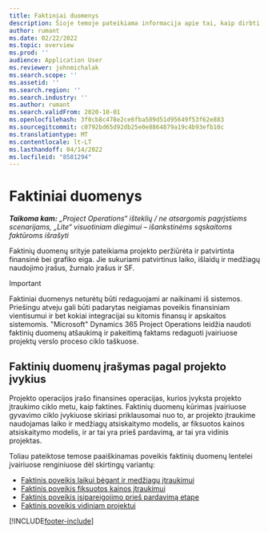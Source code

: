```yaml
---
title: Faktiniai duomenys
description: Šioje temoje pateikiama informacija apie tai, kaip dirbti su faktiniais duomenimis programoje „Microsoft Dynamics 365 Project Operations“.
author: rumant
ms.date: 02/22/2022
ms.topic: overview
ms.prod: ''
audience: Application User
ms.reviewer: johnmichalak
ms.search.scope: ''
ms.assetid: ''
ms.search.region: ''
ms.search.industry: ''
ms.author: rumant
ms.search.validFrom: 2020-10-01
ms.openlocfilehash: 3f0cb8c478e2ce6fba589d51d95649f53f62e883
ms.sourcegitcommit: c0792bd65d92db25e0e8864879a19c4b93efb10c
ms.translationtype: MT
ms.contentlocale: lt-LT
ms.lasthandoff: 04/14/2022
ms.locfileid: "8581294"
---
```

# <a name="actuals"></a>Faktiniai duomenys

_**Taikoma kam:** „Project Operations“ išteklių / ne atsargomis pagrįstiems scenarijams, „Lite“ visuotiniam diegimui – išankstinėms sąskaitoms faktūroms išrašyti_

Faktinių duomenų srityje pateikiama projekto peržiūrėta ir patvirtinta finansinė bei grafiko eiga. Jie sukuriami patvirtinus laiko, išlaidų ir medžiagų naudojimo įrašus, žurnalo įrašus ir SF.

> [!IMPORTANT]
> Faktiniai duomenys neturėtų būti redaguojami ar naikinami iš sistemos. Priešingu atveju gali būti padarytas neigiamas poveikis finansiniam vientisumui ir bet kokiai integracijai su kitomis finansų ir apskaitos sistemomis. "Microsoft" Dynamics 365 Project Operations leidžia naudoti faktinių duomenų atšaukimą ir pakeitimą faktams redaguoti įvairiuose projektų verslo proceso ciklo taškuose.

## <a name="recording-actuals-based-on-project-events"></a>Faktinių duomenų įrašymas pagal projekto įvykius

Projekto operacijos įrašo finansines operacijas, kurios įvyksta projekto įtraukimo ciklo metu, kaip faktines. Faktinių duomenų kūrimas įvairiuose gyvavimo ciklo įvykiuose skiriasi priklausomai nuo to, ar projekto įtraukime naudojamas laiko ir medžiagų atsiskaitymo modelis, ar fiksuotos kainos atsiskaitymo modelis, ir ar tai yra prieš pardavimą, ar tai yra vidinis projektas.

Toliau pateiktose temose paaiškinamas poveikis faktinių duomenų lentelei įvairiuose renginiuose dėl skirtingų variantų:

- [Faktinis poveikis laikui bėgant ir medžiagų įtraukimui](ActualsonTM.md)
- [Faktinis poveikis fiksuotos kainos įtraukimui](ActualonFP.md)
- [Faktinis poveikis įsipareigojimo prieš pardavimą etape](ActualonPreSales.md)
- [Faktinis poveikis vidiniam projektui](ActualonInternal.md)

[!INCLUDE[footer-include](../includes/footer-banner.md)]
